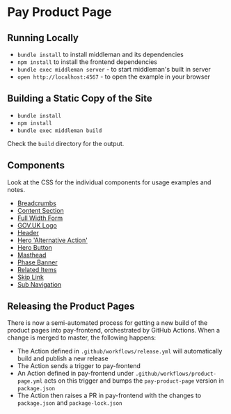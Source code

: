 # Pay Product Page

## Running Locally

- `bundle install` to install middleman and its dependencies
- `npm install` to install the frontend dependencies
- `bundle exec middleman server` - to start middleman's built in server
- `open http://localhost:4567` - to open the example in your browser

## Building a Static Copy of the Site

- `bundle install`
- `npm install`
- `bundle exec middleman build`

Check the `build` directory for the output.

## Components

Look at the CSS for the individual components for usage examples and notes.

- [Breadcrumbs](source/stylesheets/modules/_breadcrumbs.scss)
- [Content Section](source/stylesheets/modules/_content-section.scss)
- [Full Width Form](source/stylesheets/modules/_full-width-form.scss)
- [GOV.UK Logo](source/stylesheets/modules/_govuk-logo.scss)
- [Header](source/stylesheets/modules/_header.scss)
- [Hero 'Alternative Action'](source/stylesheets/modules/_hero-alternative-action.scss)
- [Hero Button](source/stylesheets/modules/_hero-button.scss)
- [Masthead](source/stylesheets/modules/_masthead.scss)
- [Phase Banner](source/stylesheets/modules/_phase-banner.scss)
- [Related Items](source/stylesheets/modules/_related-items.scss)
- [Skip Link](source/stylesheets/modules/_skip-link.scss)
- [Sub Navigation](source/stylesheets/modules/_sub-navigation.scss)

## Releasing the Product Pages

There is now a semi-automated process for getting a new build of the product pages into pay-frontend, orchestrated by GitHub Actions.
When a change is merged to master, the following happens:

- The Action defined in `.github/workflows/release.yml` will automatically build and publish a new release
- The Action sends a trigger to pay-frontend
- An Action defined in pay-frontend under `.github/workflows/product-page.yml` acts on this trigger and bumps the `pay-product-page` version in `package.json`
- The Action then raises a PR in pay-frontend with the changes to `package.json` and `package-lock.json`
